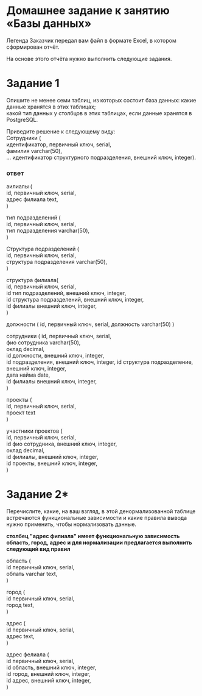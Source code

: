 # Домашнее задание к занятию «Базы данных»

Легенда
Заказчик передал вам файл в формате Excel, в котором сформирован отчёт.

На основе этого отчёта нужно выполнить следующие задания.

# Задание 1
Опишите не менее семи таблиц, из которых состоит база данных:
какие данные хранятся в этих таблицах;  
какой тип данных у столбцов в этих таблицах, если данные хранятся в PostgreSQL.  

Приведите решение к следующему виду:  
Сотрудники (  
идентификатор, первичный ключ, serial,  
фамилия varchar(50),  
...
идентификатор структурного подразделения, внешний ключ, integer).  

### ответ

aилиалы (  
id, первичный ключ, serial,  
адрес филиала text,  
)  

тип подразделений (  
id, первичный ключ, serial,  
тип подразделения varchar(50),  
)  

Структура подразделений (  
id, первичный ключ, serial,  
структура подразделения varchar(50),  
)  

структура филиала(  
id, первичный ключ, serial,  
id тип подразделений, внешний ключ, integer,  
id структура подразделений, внешний ключ, integer,  
id филиалы внешний ключ, integer,  
)  

должности (
id, первичный ключ, serial,
должность varchar(50)
)

сотрудники ( 
id, первичный ключ, serial,  
фио сотрудника varchar(50),  
оклад decimal,  
id должности, внешний ключ, integer,  
id подразделения, внешний ключ, integer, 
id структура подразделение, внешний ключ, integer,  
дата найма date,  
id филиалы внешний ключ, integer,  
)  

проекты (  
id, первичный ключ, serial,  
проект text  
)  

участники проектов (  
id, первичный ключ, serial,  
id фио сотрудника, внешний ключ, integer,  
оклад decimal,  
id филиалы, внешний ключ, integer,  
id проекты, внешний ключ, integer,  
)  

# Задание 2*
Перечислите, какие, на ваш взгляд, в этой денормализованной таблице встречаются функциональные зависимости и какие правила вывода нужно применить, чтобы нормализовать данные.

**столбец "адрес филиала" имеет функциональную зависимость область, город, адрес и для нормализации предлагается выполнить следующий
вид правил**

область (  
id первичный ключ, serial,  
облать varchar text,  
)  

город (  
id первичный ключ, serial,  
город text,  
)  

адрес (  
id первичный ключ, serial,  
адрес text,    
)  

адрес фелиала (  
id первичный ключ, serial,  
id область, внешний ключ, integer,  
id город, внешний ключ, integer,  
id адрес, внешний ключ, integer,  
)  

